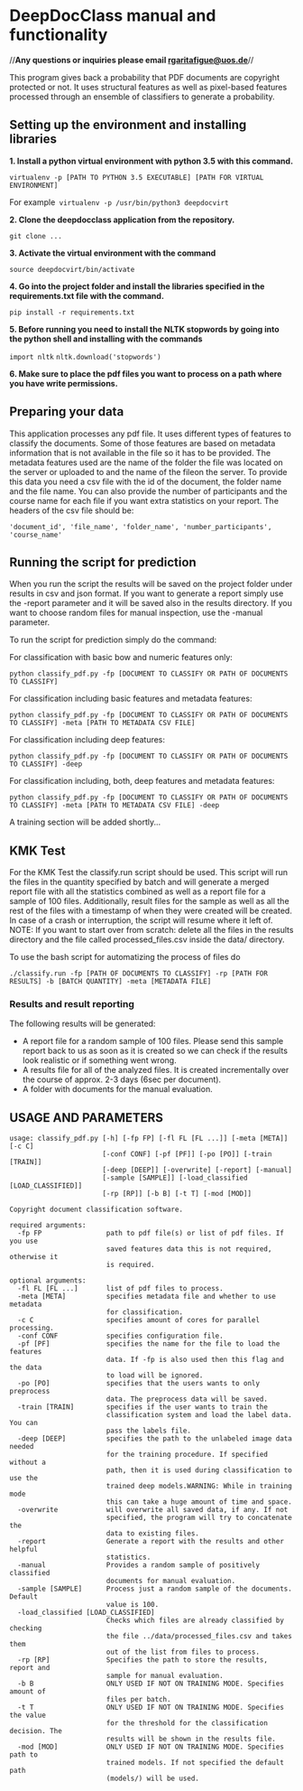 # DeepDocClass manual and functionality

//**Any questions or inquiries please email rgaritafigue@uos.de**//

This program gives back a probability that PDF documents are copyright protected or not.
It uses structural features as well as pixel-based features processed through an ensemble of classifiers to generate a probability.

## Setting up the environment and installing libraries

**1. Install a python virtual environment with python 3.5 with this command.**

`virtualenv -p [PATH TO PYTHON 3.5 EXECUTABLE] [PATH FOR VIRTUAL ENVIRONMENT]`

For example` virtualenv -p /usr/bin/python3 deepdocvirt`

**2. Clone the deepdocclass application from the repository.**

`git clone ...`

**3. Activate the virtual environment with the command**

`source deepdocvirt/bin/activate`

**4. Go into the project folder and install the libraries specified in the requirements.txt file with the command.**

`pip install -r requirements.txt`

**5. Before running you need to install the NLTK stopwords by going into the python shell and installing with the commands**

`import nltk`
`nltk.download('stopwords')`

**6. Make sure to place the pdf files you want to process on a path where you have write permissions.**

## Preparing your data

This application processes any pdf file. It uses different types of features to classify the documents.
Some of those features are based on metadata information that is not available in the file so it has to be provided.
The metadata features used are the name of the folder the file was located on the server or uploaded to 
and the name of the fileon the server.
To provide this data you need a csv file with the id of the document, the folder name and the file name.
You can also provide the number of participants and the course name for each file if you want extra statistics 
on your report.
The headers of the csv file should be:

`'document_id', 'file_name', 'folder_name', 'number_participants', 'course_name'` 

## Running the script for prediction

When you run the script the results will be saved on the project folder under results in csv and json format.
If you want to generate a report simply use the -report parameter and it will be saved also in the results directory.
If you want to choose random files for manual inspection, use the -manual parameter.

To run the script for prediction simply do the command:

For classification with basic bow and numeric features only:

`python classify_pdf.py -fp [DOCUMENT TO CLASSIFY OR PATH OF DOCUMENTS TO CLASSIFY]`

For classification including basic features and metadata features:

`python classify_pdf.py -fp [DOCUMENT TO CLASSIFY OR PATH OF DOCUMENTS TO CLASSIFY] -meta [PATH TO METADATA CSV FILE]`

For classification including deep features:

`python classify_pdf.py -fp [DOCUMENT TO CLASSIFY OR PATH OF DOCUMENTS TO CLASSIFY] -deep`

For classification including, both, deep features and metadata features:

`python classify_pdf.py -fp [DOCUMENT TO CLASSIFY OR PATH OF DOCUMENTS TO CLASSIFY] -meta [PATH TO METADATA CSV FILE] -deep`

A training section will be added shortly...

## KMK Test

For the KMK Test the classify.run script should be used.
This script will run the files in the quantity specified by batch and will generate a merged report file
with all the statistics combined as well as a report file for a sample of 100 files. Additionally, result files for the sample
as well as all the rest of the files with a timestamp of when they were created will be created. In case of a crash or interruption, the script will resume where it left of.
NOTE: If you want to start over from scratch: delete all the files in the results directory and the file called processed_files.csv inside the data/ directory.

To use the bash script for automatizing the process of files do

`./classify.run -fp [PATH OF DOCUMENTS TO CLASSIFY] -rp [PATH FOR RESULTS] -b [BATCH QUANTITY] -meta [METADATA FILE]`

### Results and result reporting

The following results will be generated:
- A report file for a random sample of 100 files. Please send this sample report back to us as soon as it is created so we can check if the results look realistic or if something went wrong.
- A results file for all of the analyzed files. It is created incrementally over the course of approx. 2-3 days (6sec per document). 
- A folder with documents for the manual evaluation.


## USAGE AND PARAMETERS
```
usage: classify_pdf.py [-h] [-fp FP] [-fl FL [FL ...]] [-meta [META]] [-c C]
                       [-conf CONF] [-pf [PF]] [-po [PO]] [-train [TRAIN]]
                       [-deep [DEEP]] [-overwrite] [-report] [-manual]
                       [-sample [SAMPLE]] [-load_classified [LOAD_CLASSIFIED]]
                       [-rp [RP]] [-b B] [-t T] [-mod [MOD]]

Copyright document classification software.

required arguments:
  -fp FP                path to pdf file(s) or list of pdf files. If you use
                        saved features data this is not required, otherwise it
                        is required.

optional arguments:
  -fl FL [FL ...]       list of pdf files to process.
  -meta [META]          specifies metadata file and whether to use metadata
                        for classification.
  -c C                  specifies amount of cores for parallel processing.
  -conf CONF            specifies configuration file.
  -pf [PF]              specifies the name for the file to load the features
                        data. If -fp is also used then this flag and the data
                        to load will be ignored.
  -po [PO]              specifies that the users wants to only preprocess
                        data. The preprocess data will be saved.
  -train [TRAIN]        specifies if the user wants to train the
                        classification system and load the label data. You can
                        pass the labels file.
  -deep [DEEP]          specifies the path to the unlabeled image data needed
                        for the training procedure. If specified without a
                        path, then it is used during classification to use the
                        trained deep models.WARNING: While in training mode
                        this can take a huge amount of time and space.
  -overwrite            will overwrite all saved data, if any. If not
                        specified, the program will try to concatenate the
                        data to existing files.
  -report               Generate a report with the results and other helpful
                        statistics.
  -manual               Provides a random sample of positively classified
                        documents for manual evaluation.
  -sample [SAMPLE]      Process just a random sample of the documents. Default
                        value is 100.
  -load_classified [LOAD_CLASSIFIED]
                        Checks which files are already classified by checking
                        the file ../data/processed_files.csv and takes them
                        out of the list from files to process.
  -rp [RP]              Specifies the path to store the results, report and
                        sample for manual evaluation.
  -b B                  ONLY USED IF NOT ON TRAINING MODE. Specifies amount of
                        files per batch.
  -t T                  ONLY USED IF NOT ON TRAINING MODE. Specifies the value
                        for the threshold for the classification decision. The
                        results will be shown in the results file.
  -mod [MOD]            ONLY USED IF NOT ON TRAINING MODE. Specifies path to
                        trained models. If not specified the default path
                        (models/) will be used.

```
